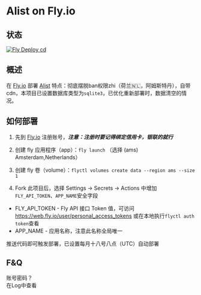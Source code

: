 # Alist on Fly.io

## 状态

[![Fly Deploy cd](https://github.com/Originat/alist-fly.io/actions/workflows/main.yml/badge.svg)](https://github.com/Originat/alist-flyio/actions/workflows/main.yml)

## 概述

在 [Fly.io](https://fly.io) 部署 [Alist](https://github.com/Xhofe/alist) 特点：彻底摆脱ban权限zhi（荷兰🇳🇱，阿姆斯特丹），自带cdn，本项目已设置数据库类型为`sqlite3`，已优化重新部署时，数据清空的情况。

## 如何部署

1. 先到 [Fly.io](https://fly.io/) 注册账号，***注意：注册时要记得绑定信用卡，银联的就行***
2. 创建 fly 应用程序（app）：`fly launch`  （选择 (ams) Amsterdam,Netherlands）
3. 创建 fly 卷（volume）：`flyctl volumes create data --region ams --size 1`

4. Fork 此项目后，选择 Settings -> Secrets -> Actions 中增加`FLY_API_TOKEN`、`APP_NAME`安全字段

* FLY_API_TOKEN - Fly API 接口 Token 值，可访问 <https://web.fly.io/user/personal_access_tokens> 或在本地执行`flyctl auth token`查看
* APP_NAME - 应用名称，注意此名称全局唯一

推送代码即可触发部署，已设置每月十八号八点（UTC）自动部署

## F&Q

账号密码？  
在Log中查看
